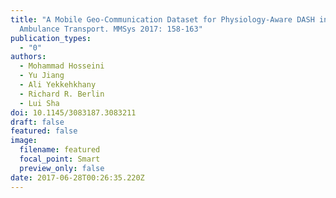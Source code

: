 ```yaml
---
title: "A Mobile Geo-Communication Dataset for Physiology-Aware DASH in Rural
  Ambulance Transport. MMSys 2017: 158-163"
publication_types:
  - "0"
authors:
  - Mohammad Hosseini
  - Yu Jiang
  - Ali Yekkehkhany
  - Richard R. Berlin
  - Lui Sha
doi: 10.1145/3083187.3083211
draft: false
featured: false
image:
  filename: featured
  focal_point: Smart
  preview_only: false
date: 2017-06-28T00:26:35.220Z
---
```

